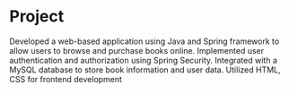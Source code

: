 # Project
Developed a web-based application using Java and Spring framework to allow users to browse and purchase books online. Implemented user authentication and authorization using Spring Security. Integrated with a MySQL database to store book information and user data. Utilized HTML, CSS for frontend development
